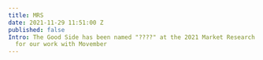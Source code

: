 ```yaml
---
title: MRS
date: 2021-11-29 11:51:00 Z
published: false
Intro: The Good Side has been named "????" at the 2021 Market Research Society Awards
  for our work with Movember
---
```


